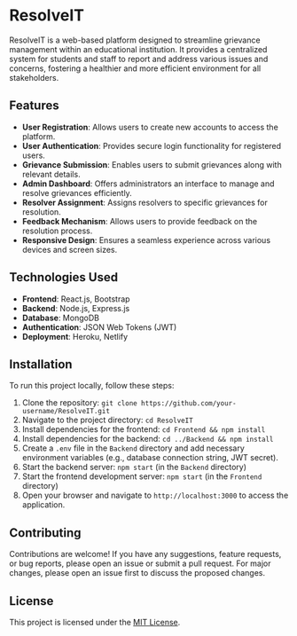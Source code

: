 # ResolveIT

ResolveIT is a web-based platform designed to streamline grievance management within an educational institution. It provides a centralized system for students and staff to report and address various issues and concerns, fostering a healthier and more efficient environment for all stakeholders.

## Features

- **User Registration**: Allows users to create new accounts to access the platform.
- **User Authentication**: Provides secure login functionality for registered users.
- **Grievance Submission**: Enables users to submit grievances along with relevant details.
- **Admin Dashboard**: Offers administrators an interface to manage and resolve grievances efficiently.
- **Resolver Assignment**: Assigns resolvers to specific grievances for resolution.
- **Feedback Mechanism**: Allows users to provide feedback on the resolution process.
- **Responsive Design**: Ensures a seamless experience across various devices and screen sizes.

## Technologies Used

- **Frontend**: React.js, Bootstrap
- **Backend**: Node.js, Express.js
- **Database**: MongoDB
- **Authentication**: JSON Web Tokens (JWT)
- **Deployment**: Heroku, Netlify

## Installation

To run this project locally, follow these steps:

1. Clone the repository: `git clone https://github.com/your-username/ResolveIT.git`
2. Navigate to the project directory: `cd ResolveIT`
3. Install dependencies for the frontend: `cd Frontend && npm install`
4. Install dependencies for the backend: `cd ../Backend && npm install`
5. Create a `.env` file in the `Backend` directory and add necessary environment variables (e.g., database connection string, JWT secret).
6. Start the backend server: `npm start` (in the `Backend` directory)
7. Start the frontend development server: `npm start` (in the `Frontend` directory)
8. Open your browser and navigate to `http://localhost:3000` to access the application.

## Contributing

Contributions are welcome! If you have any suggestions, feature requests, or bug reports, please open an issue or submit a pull request. For major changes, please open an issue first to discuss the proposed changes.

## License

This project is licensed under the [MIT License](https://opensource.org/licenses/MIT).
